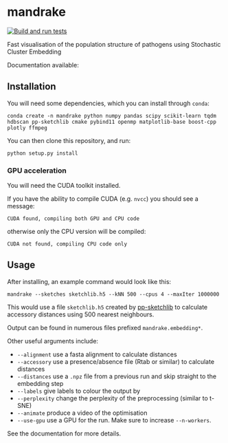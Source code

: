# mandrake

[![Build and run tests](https://github.com/johnlees/mandrake/actions/workflows/python-package-conda.yml/badge.svg)](https://github.com/johnlees/mandrake/actions/workflows/python-package-conda.yml)

Fast visualisation of the population structure of pathogens using Stochastic Cluster Embedding

Documentation available: 

## Installation

You will need some dependencies, which you can install through `conda`:
```
conda create -n mandrake python numpy pandas scipy scikit-learn tqdm hdbscan pp-sketchlib cmake pybind11 openmp matplotlib-base boost-cpp plotly ffmpeg
```

You can then clone this repository, and run:
```
python setup.py install
```

### GPU acceleration
You will need the CUDA toolkit installed.

If you have the ability to compile CUDA (e.g. `nvcc`) you should see a message:
```
CUDA found, compiling both GPU and CPU code
```
otherwise only the CPU version will be compiled:
```
CUDA not found, compiling CPU code only
```

## Usage
After installing, an example command would look like this:
```
mandrake --sketches sketchlib.h5 --kNN 500 --cpus 4 --maxIter 1000000
```
This would use a file `sketchlib.h5` created by [pp-sketchlib](https://github.com/johnlees/pp-sketchlib)
to calculate accessory distances using 500 nearest neighbours.

Output can be found in numerous files prefixed `mandrake.embedding*`.

Other useful arguments include:

- `--alignment` use a fasta alignment to calculate distances
- `--accessory` use a presence/absence file (Rtab or similar) to calculate distances
- `--distances` use a `.npz` file from a previous run and skip straight to the embedding step
- `--labels` give labels to colour the output by
- `--perplexity` change the perplexity of the preprocessing (similar to t-SNE)
- `--animate` produce a video of the optimisation
- `--use-gpu` use a GPU for the run. Make sure to increase `--n-workers`.

See the documentation for more details.

